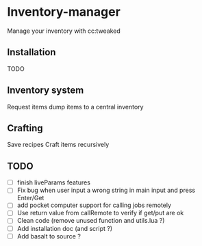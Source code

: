 # Inventory-manager

Manage your inventory with cc:tweaked


## Installation

TODO


## Inventory system

Request items
dump items to a central inventory


## Crafting

Save recipes
Craft items recursively


## TODO

- [ ] finish liveParams features
- [ ] Fix bug when user input a wrong string in main input and press Enter/Get
- [ ] add pocket computer support for calling jobs remotely
- [ ] Use return value from callRemote to verify if get/put are ok
- [ ] Clean code (remove unused function and utils.lua ?)
- [ ] Add installation doc (and script ?)
- [ ] Add basalt to source ?
